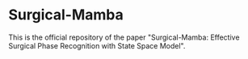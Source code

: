 # Surgical-Mamba

This is the official repository of the paper "Surgical-Mamba: Effective Surgical Phase Recognition with State Space Model".
